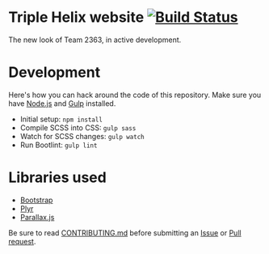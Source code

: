 # Triple Helix website [![Build Status](https://travis-ci.org/2363web/bootstrap.svg?branch=gh-pages)](https://travis-ci.org/2363web/bootstrap)

The new look of Team 2363, in active development.

# Development

Here's how you can hack around the code of this repository. Make sure you have [Node.js](https://nodejs.org)  and [Gulp](http://gulpjs.com) installed.

- Initial setup: `npm install`
- Compile SCSS into CSS: `gulp sass`
- Watch for SCSS changes: `gulp watch`
- Run Bootlint: `gulp lint`

# Libraries used
- [Bootstrap](https://getbootstrap.com)
- [Plyr](https://plyr.io)
- [Parallax.js](https://pixelcog.github.io/parallax.js/)

Be sure to read [CONTRIBUTING.md](https://github.com/2363web/bootstrap/blob/gh-pages/.github/CONTRIBUTING.md) before submitting an [Issue](https://github.com/2363web/bootstrap/issues) or [Pull request](https://github.com/2363web/bootstrap/pulls).

